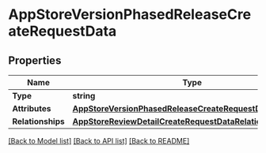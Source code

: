 # AppStoreVersionPhasedReleaseCreateRequestData

## Properties

Name | Type | Description | Notes
------------ | ------------- | ------------- | -------------
**Type** | **string** |  | 
**Attributes** | [**AppStoreVersionPhasedReleaseCreateRequestDataAttributes**](AppStoreVersionPhasedReleaseCreateRequest_data_attributes.md) |  | [optional] 
**Relationships** | [**AppStoreReviewDetailCreateRequestDataRelationships**](AppStoreReviewDetailCreateRequest_data_relationships.md) |  | 

[[Back to Model list]](../README.md#documentation-for-models) [[Back to API list]](../README.md#documentation-for-api-endpoints) [[Back to README]](../README.md)


